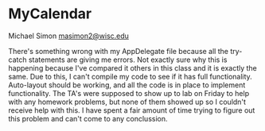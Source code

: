 # MyCalendar

Michael Simon
masimon2@wisc.edu

There's something wrong with my AppDelegate file because all the try-catch statements are giving me errors. Not exactly sure why this
is happening because I've compared it others in this class and it is exactly the same. Due to this, I can't compile my code to see if 
it has full functionality. Auto-layout should be working, and all the code is in place to implement functionality. The TA's were supposed
to show up to lab on Friday to help with any homework problems, but none of them showed up so I couldn't receive help with this. I have
spent a fair amount of time trying to figure out this problem and can't come to any conclussion. 

